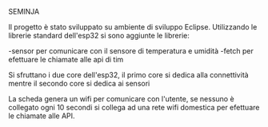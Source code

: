 SEMINJA

Il progetto è stato sviluppato su ambiente di sviluppo Eclipse.
Utilizzando le librerie standard dell'esp32 si sono aggiunte le librerie:

-sensor per comunicare con il sensore di temperatura e umidità
-fetch per efettuare le chiamate alle api di tim

Si sfruttano i due core dell'esp32, il primo core si dedica alla connettività mentre il secondo core si dedica ai sensori

La scheda genera un wifi per comunicare con l'utente, se nessuno è collegato ogni 10 secondi si collega ad una rete wifi domestica
per efettuare le chiamate alle API.
